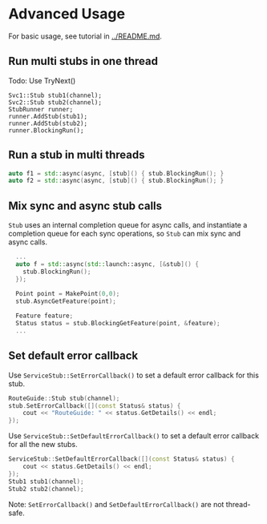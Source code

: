 # Advanced Usage
For basic usage, see tutorial in [../README.md](../README.md).

## Run multi stubs in one thread
Todo: Use TryNext()
```
Svc1::Stub stub1(channel);
Svc2::Stub stub2(channel);
StubRunner runner;
runner.AddStub(stub1);
runner.AddStub(stub2);
runner.BlockingRun();
```

## Run a stub in multi threads
```cpp
auto f1 = std::async(async, [stub]() { stub.BlockingRun(); }
auto f2 = std::async(async, [stub]() { stub.BlockingRun(); }
```

## Mix sync and async stub calls

```Stub``` uses an internal completion queue for async calls,
 and instantiate a completion queue for each sync operations,
 so ```Stub``` can mix sync and async calls.

```cpp
  ...
  auto f = std::async(std::launch::async, [&stub]() { 
    stub.BlockingRun();
  });

  Point point = MakePoint(0,0);
  stub.AsyncGetFeature(point);
  
  Feature feature;
  Status status = stub.BlockingGetFeature(point, &feature);
  ...
```

## Set default error callback
Use ```ServiceStub::SetErrorCallback()``` to set a default error callback for this stub.
```cpp
RouteGuide::Stub stub(channel);
stub.SetErrorCallback([](const Status& status) {
	cout << "RouteGuide: " << status.GetDetails() << endl;
});
```

Use ```ServiceStub::SetDefaultErrorCallback()``` to set a default error callback for all the new stubs.
```cpp
ServiceStub::SetDefaultErrorCallback([](const Status& status) {
	cout << status.GetDetails() << endl;
});
Stub1 stub1(channel);
Stub2 stub2(channel);
```

Note: ```SetErrorCallback()``` and ```SetDefaultErrorCallback()``` are not thread-safe.
